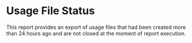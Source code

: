 # Usage File Status

This report provides an export of usage files that had been created more than 24 hours ago and are not closed at the moment of report execution.

